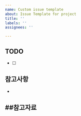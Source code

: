 ```yaml
---
name: Custom issue template
about: Issue Template for project
title: ''
labels: ''
assignees: ''

---
```


## TODO
- [ ] 


## 참고사항
-


##참고자료
-
